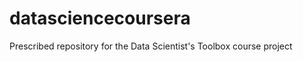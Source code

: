 datasciencecoursera
===================

Prescribed repository for the Data Scientist's Toolbox course project
